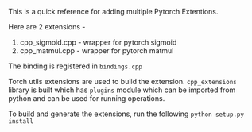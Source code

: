 This is a quick reference for adding multiple Pytorch Extentions.

Here are 2 extensions -
1. cpp_sigmoid.cpp - wrapper for pytorch sigmoid
2. cpp_matmul.cpp - wrapper for pytorch matmul

The binding is registered in `bindings.cpp` 

Torch utils extensions are used to build the extension. `cpp_extensions` library is built
which has `plugins` module which can be imported from python and can be used for running operations.

To build and generate the extensions, run the following
`python setup.py install`



